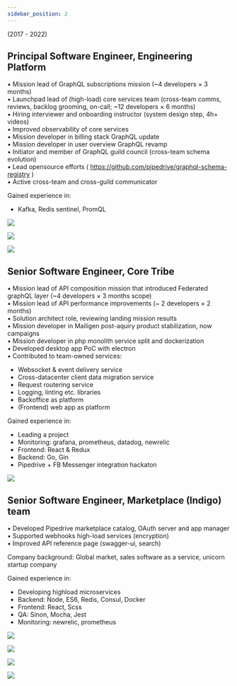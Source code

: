 ```yaml
---
sidebar_position: 2
---
```

(2017 - 2022)

## Principal Software Engineer, Engineering Platform

▪ Mission lead of GraphQL subscriptions mission (~4 developers × 3 months)  
▪ Launchpad lead of (high-load) core services team (cross-team comms, reviews, backlog grooming, on-call; ~12 developers × 6 months)  
▪ Hiring interviewer and onboarding instructor (system design step, 4h+ videos)  
▪ Improved observability of core services  
▪ Mission developer in billing stack GraphQL update  
▪ Mission developer in user overview GraphQL revamp  
▪ Initiator and member of GraphQL guild council (cross-team schema evolution)  
▪ Lead opensource efforts ( https://github.com/pipedrive/graphql-schema-registry )  
▪ Active cross-team and cross-guild communicator  
  
Gained experience in:  
- Kafka, Redis sentinel, PromQL

![](../img/Pipedrive-people-with-president-Alar-Karis.jpg)

![](../img/i-vTBkj7W-4K.jpg)

![](../img/i-Q4Wbr9v-X4.jpg)

## Senior Software Engineer, Core Tribe

▪ Mission lead of API composition mission that introduced Federated graphQL layer (~4 developers × 3 months scope)  
▪ Mission lead of API performance improvements (~ 2 developers × 2 months)  
▪ Solution architect role, reviewing landing mission results  
▪ Mission developer in Mailigen post-aquiry product stabilization, now campaigns  
▪ Mission developer in php monolith service split and dockerization  
▪ Developed desktop app PoC with electron  
▪ Contributed to team-owned services:  
- Websocket & event delivery service  
- Cross-datacenter client data migration service  
- Request routering service  
- Logging, linting etc. libraries  
- Backoffice as platform  
- (Frontend) web app as platform  
  
Gained experience in:  
- Leading a project  
- Monitoring: grafana, prometheus, datadog, newrelic  
- Frontend: React & Redux  
- Backend: Go, Gin  
- Pipedrive + FB Messenger integration hackaton

![](../img/1670441670387.jpg)


## Senior Software Engineer, Marketplace (Indigo) team

▪ Developed Pipedrive marketplace catalog, OAuth server and app manager  
▪ Supported webhooks high-load services (encryption)  
▪ Improved API reference page (swagger-ui, search)  
  
Company background: Global market, sales software as a service, unicorn startup company  
  
Gained experience in:  
- Developing highload microservices  
- Backend: Node, ES6, Redis, Consul, Docker  
- Frontend: React, Scss  
- QA: Sinon, Mocha, Jest  
- Monitoring: newrelic, prometheus


![](../img/1670441310936.jpg)

![](../img/1670441423216.jpg)

![](../img/1668505831479.jpg)



![](../img/1668505795821.jpg)